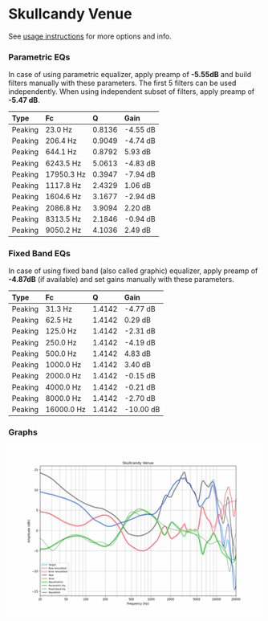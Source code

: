 # Skullcandy Venue
See [usage instructions](https://github.com/jaakkopasanen/AutoEq#usage) for more options and info.

### Parametric EQs
In case of using parametric equalizer, apply preamp of **-5.55dB** and build filters manually
with these parameters. The first 5 filters can be used independently.
When using independent subset of filters, apply preamp of **-5.47 dB**.

| Type    | Fc         |      Q | Gain     |
|:--------|:-----------|:-------|:---------|
| Peaking | 23.0 Hz    | 0.8136 | -4.55 dB |
| Peaking | 206.4 Hz   | 0.9049 | -4.74 dB |
| Peaking | 644.1 Hz   | 0.8792 | 5.93 dB  |
| Peaking | 6243.5 Hz  | 5.0613 | -4.83 dB |
| Peaking | 17950.3 Hz | 0.3947 | -7.94 dB |
| Peaking | 1117.8 Hz  | 2.4329 | 1.06 dB  |
| Peaking | 1604.6 Hz  | 3.1677 | -2.94 dB |
| Peaking | 2086.8 Hz  | 3.9094 | 2.20 dB  |
| Peaking | 8313.5 Hz  | 2.1846 | -0.94 dB |
| Peaking | 9050.2 Hz  | 4.1036 | 2.49 dB  |

### Fixed Band EQs
In case of using fixed band (also called graphic) equalizer, apply preamp of **-4.87dB**
(if available) and set gains manually with these parameters.

| Type    | Fc         |      Q | Gain      |
|:--------|:-----------|:-------|:----------|
| Peaking | 31.3 Hz    | 1.4142 | -4.77 dB  |
| Peaking | 62.5 Hz    | 1.4142 | 0.29 dB   |
| Peaking | 125.0 Hz   | 1.4142 | -2.31 dB  |
| Peaking | 250.0 Hz   | 1.4142 | -4.19 dB  |
| Peaking | 500.0 Hz   | 1.4142 | 4.83 dB   |
| Peaking | 1000.0 Hz  | 1.4142 | 3.40 dB   |
| Peaking | 2000.0 Hz  | 1.4142 | -0.15 dB  |
| Peaking | 4000.0 Hz  | 1.4142 | -0.21 dB  |
| Peaking | 8000.0 Hz  | 1.4142 | -2.70 dB  |
| Peaking | 16000.0 Hz | 1.4142 | -10.00 dB |

### Graphs
![](./Skullcandy%20Venue.png)